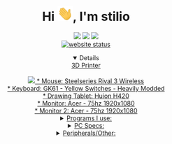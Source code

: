 <div align="center">
  <h1 align="center">Hi <img width="35" src="https://github.com/1999AZZAR/1999AZZAR/blob/main/resources/img/waving.gif">, I'm stilio</h1>
  <p align="center">
    <img width="50%" src="https://github-readme-stats.vercel.app/api?username=stilio&show_icons=true&include_all_commits=true&theme=onedark&hide_border=true"/>
    <img width="50%" src="https://github-readme-streak-stats.herokuapp.com/?user=stilio&theme=onedark&hide_border=true" />
    <img width="50%" src="https://github-readme-stats.vercel.app/api/top-langs/?username=stilio&layout=compact&theme=onedark&hide_border=true"/>
    <br>
    <a href="https://www.stilio.xyz/"><img alt="website status" src="https://img.shields.io/website?down_color=red&down_message=offline&up_color=green&up_message=online&url=https%3A%2F%2Fwww.stilio.xyz%2F"/>
    <br>
    <details open>
    <summary>3D Printer</summary>
    <br>
    <img src="https://img.shields.io/badge/-Photoshop-31a8ff?logo=adobe-photoshop&logoColor=white&style=flat"/>
    * Mouse: Steelseries Rival 3 Wireless<br>
    * Keyboard: GK61 - Yellow Switches - Heavily Modded<br>
    * Drawing Tablet: Huion H420<br>
    * Monitor: Acer - 75hz 1920x1080<br>
    * Monitor 2: Acer - 75hz 1920x1080
    </details>
    <details>
    <summary>Programs I use:</summary>
    <br>
    <img src="https://img.shields.io/badge/-Photoshop-31a8ff?logo=adobe-photoshop&logoColor=white&style=flat"/>
    <img src="https://img.shields.io/badge/-VS%20Code-40aaf2?logo=visual-studio-code&logoColor=white&style=flat"/>
    <img src="https://img.shields.io/badge/-Filezilla-bd0101?logo=filezilla&logoColor=white&style=flat"/>
    </details>
    <details>
    <summary>PC Specs:</summary>
    <br>
    * Motherboard: Asus TUF B-460 Plus<br>
    * Ram: Cosair Vengance 2x8 GB<br>
    * Processor: Intel Core i5-10500 @4.50Ghz (On a good day)<br>
    * GPU: MSI GeForce RTX 3060 Ti VENTUS 3X 8G D6X OC<br>
    * OS: Windows 10 // Ubuntu<br>
    </details>
    <details>
    <summary>Peripherals/Other:</summary>
    <br>
    * Mouse: Steelseries Rival 3 Wireless<br>
    * Keyboard: GK61 - Yellow Switches - Heavily Modded<br>
    * Drawing Tablet: Huion H420<br>
    * Monitor: Acer - 75hz 1920x1080<br>
    * Monitor 2: Acer - 75hz 1920x1080
    </details>
  </p>
</div>

<!-- 
copy n paste thing:
<img src=""/> 
-->
